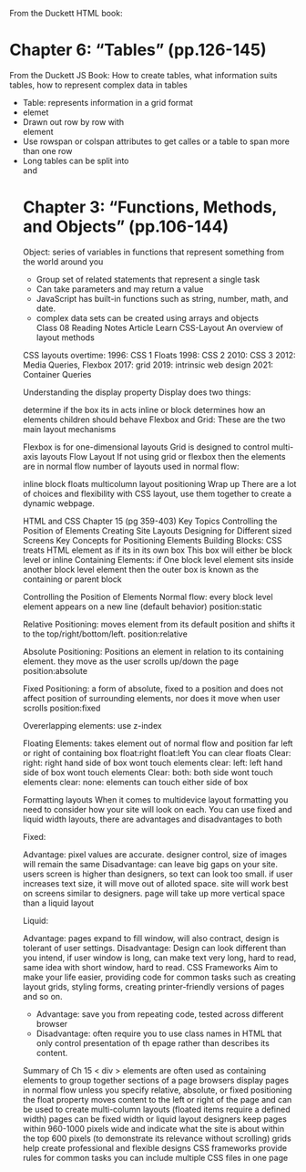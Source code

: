 From the Duckett HTML book: <br>

# Chapter 6: “Tables” (pp.126-145) <br>
From the Duckett JS Book: How to create tables, what information suits tables, how to represent complex data in tables<br>
- Table: represents information in a grid format<br>
- <table> elemet<br>
- Drawn out row by row with <tr> element<br>
- Use rowspan or colspan attributes to get calles or a table to span more than one row<br>
- Long tables can be split into <thead> <tbody> and <tfoot> <br>
  
# Chapter 3: “Functions, Methods, and Objects” (pp.106-144)<br>
Object: series of variables in functions that represent something from the world around you
- Group set of related statements that represent a single task<br>
- Can take parameters and may return a value<br>
- JavaScript has built-in functions such as string, number, math, and date.<br>
- complex data sets can be created using arrays and objects<br>
Class 08 Reading Notes
Article Learn CSS-Layout
An overview of layout methods

CSS layouts overtime:
1996: CSS 1 Floats
1998: CSS 2
2010: CSS 3
2012: Media Queries, Flexbox
2017: grid
2019: intrinsic web design
2021: Container Queries

Understanding the display property
Display does two things:

determine if the box its in acts inline or block
determines how an elements children should behave
Flexbox and Grid:
These are the two main layout mechanisms

Flexbox is for one-dimensional layouts
Grid is designed to control multi-axis layouts
Flow Layout
If not using grid or flexbox then the elements are in normal flow
number of layouts used in normal flow:

inline block
floats
multicolumn layout
positioning
Wrap up
There are a lot of choices and flexibility with CSS layout, use them together to create a dynamic webpage.

HTML and CSS Chapter 15 (pg 359-403)
Key Topics
Controlling the Position of Elements
Creating Site Layouts
Designing for Different sized Screens
Key Concepts for Positioning Elements
Building Blocks: CSS treats HTML element as if its in its own box
This box will either be block level or inline
Containing Elements: if One block level element sits inside another block level element then the outer box is known as the containing or parent block

Controlling the Position of Elements
Normal flow: every block level element appears on a new line (default behavior)
position:static

Relative Positioning: moves element from its default position and shifts it to the top/right/bottom/left.
position:relative

Absolute Positioning: Positions an element in relation to its containing element. they move as the user scrolls up/down the page
position:absolute

Fixed Positioning: a form of absolute, fixed to a position and does not affect position of surrounding elements, nor does it move when user scrolls
position:fixed

Overerlapping elements: use z-index

Floating Elements: takes element out of normal flow and position far left or right of containing box
float:right float:left
You can clear floats
Clear: right: right hand side of box wont touch elements
clear: left: left hand side of box wont touch elements
Clear: both: both side wont touch elements
clear: none: elements can touch either side of box

Formatting layouts
When it comes to multidevice layout formatting you need to consider how your site will look on each.
You can use fixed and liquid width layouts, there are advantages and disadvantages to both

Fixed:

Advantage: pixel values are accurate. designer control, size of images will remain the same
Disadvantage: can leave big gaps on your site. users screen is higher than designers, so text can look too small. if user increases text size, it will move out of alloted space. site will work best on screens similar to designers. page will take up more vertical space than a liquid layout

Liquid:

Advantage: pages expand to fill window, will also contract, design is tolerant of user settings.
Disadvantage: Design can look different than you intend, if user window is long, can make text very long, hard to read, same idea with short window, hard to read.
CSS Frameworks
Aim to make your life easier, providing code for common tasks such as creating layout grids, styling forms, creating printer-friendly versions of pages and so on.
* Advantage: save you from repeating code, tested across different browser
* Disadvantage: often require you to use class names in HTML that only control presentation of th epage rather than describes its content.

Summary of Ch 15
< div > elements are often used as containing elements to group together sections of a page
browsers display pages in normal flow unless you specify relative, absolute, or fixed positioning
the float property moves content to the left or right of the page and can be used to create multi-column layouts (floated items require a defined width)
pages can be fixed width or liquid layout
designers keep pages within 960-1000 pixels wide and indicate what the site is about within the top 600 pixels (to demonstrate its relevance without scrolling)
grids help create professional and flexible designs
CSS frameworks provide rules for common tasks
you can include multiple CSS files in one page

